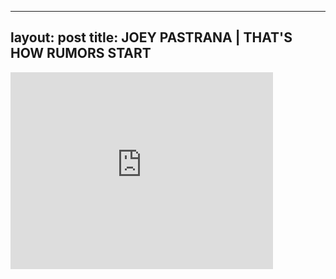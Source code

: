 

---
layout: post
title: JOEY PASTRANA | THAT'S HOW RUMORS START
---


<iframe width="420" height="315" src="http://www.youtube.com/embed/NXrF3zttGC8" frameborder="0" allowfullscreen></iframe>

